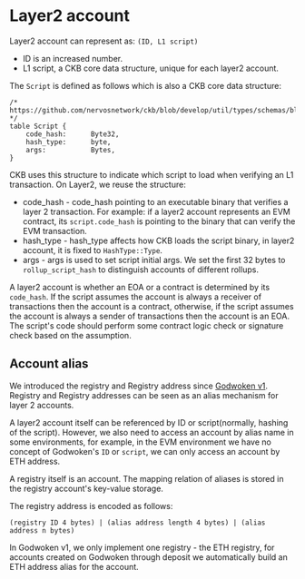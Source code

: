 # Layer2 account

Layer2 account can represent as: `(ID, L1 script)`

* ID is an increased number.
* L1 script, a CKB core data structure, unique for each layer2 account.

The `Script` is defined as follows which is also a CKB core data structure:

```
/* https://github.com/nervosnetwork/ckb/blob/develop/util/types/schemas/blockchain.mol */
table Script {
    code_hash:      Byte32,
    hash_type:      byte,
    args:           Bytes,
}
```

CKB uses this structure to indicate which script to load when verifying an L1 transaction. On Layer2, we reuse the structure:

* code_hash - code_hash pointing to an executable binary that verifies a layer 2 transaction. For example: if a layer2 account represents an EVM contract, its `script.code_hash` is pointing to the binary that can verify the EVM transaction.
* hash_type - hash_type affects how CKB loads the script binary, in layer2 account, it is fixed to `HashType::Type`.
* args - args is used to set script initial args. We set the first 32 bytes to `rollup_script_hash` to distinguish accounts of different rollups.

A layer2 account is whether an EOA or a contract is determined by its `code_hash`. If the script assumes the account is always a receiver of transactions then the account is a contract, otherwise, if the script assumes the account is always a sender of transactions then the account is an EOA. The script's code should perform some contract logic check or signature check based on the assumption.

## Account alias

We introduced the registry and Registry address since [Godwoken v1](https://github.com/nervosnetwork/godwoken/blob/develop/docs/v1-release-note.md). Registry and Registry addresses can be seen as an alias mechanism for layer 2 accounts.

A layer2 account itself can be referenced by ID or script(normally, hashing of the script). However, we also need to access an account by alias name in some environments, for example, in the EVM environment we have no concept of Godwoken's `ID` or `script`, we can only access an account by ETH address.

A registry itself is an account. The mapping relation of aliases is stored in the registry account's key-value storage.

The registry address is encoded as follows:

```
(registry ID 4 bytes) | (alias address length 4 bytes) | (alias address n bytes)
```

In Godwoken v1, we only implement one registry - the ETH registry, for accounts created on Godwoken through deposit we automatically build an ETH address alias for the account.
